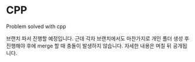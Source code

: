 # CPP
Problem solved with cpp

브랜치 파서 진행할 예정입니다.
근데 각자 브랜치에서도 마찬가지로 개인 폴더 생성 후 진행해야 후에 merge 할 때 충돌이 발생하지 않습니다.
자세한 내용은 며칠 뒤 공개됩니다.
